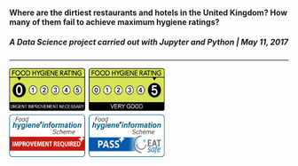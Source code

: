 #### **Where are the dirtiest restaurants and hotels in the United Kingdom? How many of them fail to achieve maximum hygiene ratings?**
##### A Data Science project carried out with Jupyter and Python | May 11, 2017
---

<img src="/images/Ratings.png" width="280" height="160"> 
